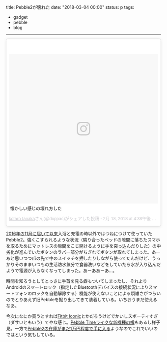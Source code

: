 title: Pebble2が壊れた
date: "2018-03-04 00:00"
status: p
tags:
- gadget
- pebble
- blog
---

<blockquote class="instagram-media" data-instgrm-captioned data-instgrm-permalink="https://www.instagram.com/p/BfW8IqlFU0s/" data-instgrm-version="8" style=" background:#FFF; border:0; border-radius:3px; box-shadow:0 0 1px 0 rgba(0,0,0,0.5),0 1px 10px 0 rgba(0,0,0,0.15); margin: 1px; max-width:658px; padding:0; width:99.375%; width:-webkit-calc(100% - 2px); width:calc(100% - 2px);"><div style="padding:8px;"> <div style=" background:#F8F8F8; line-height:0; margin-top:40px; padding:50.0% 0; text-align:center; width:100%;"> <div style=" background:url(data:image/png;base64,iVBORw0KGgoAAAANSUhEUgAAACwAAAAsCAMAAAApWqozAAAABGdBTUEAALGPC/xhBQAAAAFzUkdCAK7OHOkAAAAMUExURczMzPf399fX1+bm5mzY9AMAAADiSURBVDjLvZXbEsMgCES5/P8/t9FuRVCRmU73JWlzosgSIIZURCjo/ad+EQJJB4Hv8BFt+IDpQoCx1wjOSBFhh2XssxEIYn3ulI/6MNReE07UIWJEv8UEOWDS88LY97kqyTliJKKtuYBbruAyVh5wOHiXmpi5we58Ek028czwyuQdLKPG1Bkb4NnM+VeAnfHqn1k4+GPT6uGQcvu2h2OVuIf/gWUFyy8OWEpdyZSa3aVCqpVoVvzZZ2VTnn2wU8qzVjDDetO90GSy9mVLqtgYSy231MxrY6I2gGqjrTY0L8fxCxfCBbhWrsYYAAAAAElFTkSuQmCC); display:block; height:44px; margin:0 auto -44px; position:relative; top:-22px; width:44px;"></div></div> <p style=" margin:8px 0 0 0; padding:0 4px;"> <a href="https://www.instagram.com/p/BfW8IqlFU0s/" style=" color:#000; font-family:Arial,sans-serif; font-size:14px; font-style:normal; font-weight:normal; line-height:17px; text-decoration:none; word-wrap:break-word;" target="_blank">懐かしい感じの壊れ方した</a></p> <p style=" color:#c9c8cd; font-family:Arial,sans-serif; font-size:14px; line-height:17px; margin-bottom:0; margin-top:8px; overflow:hidden; padding:8px 0 7px; text-align:center; text-overflow:ellipsis; white-space:nowrap;"><a href="https://www.instagram.com/doppac/" style=" color:#c9c8cd; font-family:Arial,sans-serif; font-size:14px; font-style:normal; font-weight:normal; line-height:17px;" target="_blank"> kotaro tanaka</a>さん(@doppac)がシェアした投稿 - <time style=" font-family:Arial,sans-serif; font-size:14px; line-height:17px;" datetime="2018-02-19T00:38:14+00:00"> 2月 18, 2018 at 4:38午後 PST</time></p></div></blockquote> <script async defer src="//www.instagram.com/embed.js"></script>

[2016年の11月に届いて以来](http://text-perforation.doppac.cc/2016/11/15/201611/pebble2/)入浴と充電の時以外ではつねにつけて使っていたPebble2。強くこすられるような状況（隣り合ったベッドの隙間に落ちたスマホを取るためにマットレスの隙間をこじ開けるように手を突っ込んだりした）の中劣化が進んでいたボタンのラバー部分がちぎれてボタンが取れてしまった。あーあと思いつつ爪の先で中のスイッチを押したりしながら使ってたんだけど、うっかりそのままいつもの生活防水気分で食器洗いなどをしていたら水が入り込んだようで電源が入らなくなってしまった。あーああーあ…。

時間を知ろうとしてとっさに手首を見る癖もついてしまったし、それよりAndroidのスマートロック（指定したBluetoothデバイスの接続状況によりスマートフォンのロックを自動解除する）機能が使えないことによる煩雑さがつらいのでとりあえず旧Pebbleを掘り出してきて装着している。いちおうまだ使えるなあ。

今次になにか買うとすれば[Fitbit Iconic](https://www.fitbit.com/jp/ionic)とかだろうけどでかいしスポーティすぎ（ダサいともいう）てやな感じ。[Pebble Timeライクな新機種の噂](http://japanese.engadget.com/2018/02/28/fitbit-pebble/)もあるし様子見。一方で[Pebble2の在庫がまだ1万円程度で手に入る](https://www.amazon.co.jp/s/ref=nb_sb_noss?__mk_ja_JP=%E3%82%AB%E3%82%BF%E3%82%AB%E3%83%8A&url=search-alias%3Dcomputers&field-keywords=pebble2)ようなのでこれでいいのではという気もしている。
